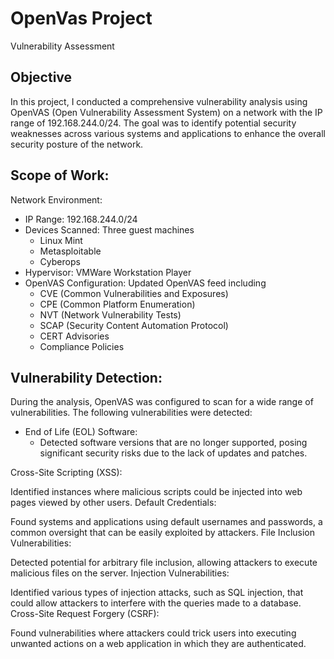 # OpenVas Project
Vulnerability Assessment

## Objective
In this project, I conducted a comprehensive vulnerability analysis using OpenVAS (Open Vulnerability Assessment System) on a network with the IP range of 192.168.244.0/24. The goal was to identify potential security weaknesses across various systems and applications to enhance the overall security posture of the network.


## Scope of Work:

Network Environment:

- IP Range: 192.168.244.0/24
- Devices Scanned: Three guest machines
  - Linux Mint
  - Metasploitable
  - Cyberops
- Hypervisor: VMWare Workstation Player
- OpenVAS Configuration: Updated OpenVAS feed including
  - CVE (Common Vulnerabilities and Exposures)
  - CPE (Common Platform Enumeration)
  - NVT (Network Vulnerability Tests)
  - SCAP (Security Content Automation Protocol)
  - CERT Advisories
  - Compliance Policies

## Vulnerability Detection:

During the analysis, OpenVAS was configured to scan for a wide range of vulnerabilities. The following vulnerabilities were detected:

- End of Life (EOL) Software:
  - Detected software versions that are no longer supported, posing significant security risks due to the lack of updates and patches.

Cross-Site Scripting (XSS):

Identified instances where malicious scripts could be injected into web pages viewed by other users.
Default Credentials:

Found systems and applications using default usernames and passwords, a common oversight that can be easily exploited by attackers.
File Inclusion Vulnerabilities:

Detected potential for arbitrary file inclusion, allowing attackers to execute malicious files on the server.
Injection Vulnerabilities:

Identified various types of injection attacks, such as SQL injection, that could allow attackers to interfere with the queries made to a database.
Cross-Site Request Forgery (CSRF):

Found vulnerabilities where attackers could trick users into executing unwanted actions on a web application in which they are authenticated.
